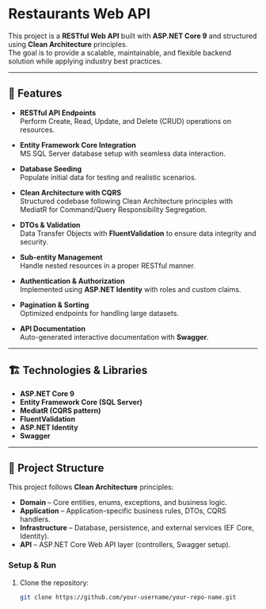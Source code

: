 # Restaurants Web API

This project is a **RESTful Web API** built with **ASP.NET Core 9** and structured using **Clean Architecture** principles.  
The goal is to provide a scalable, maintainable, and flexible backend solution while applying industry best practices.  

---

## 📌 Features

- **RESTful API Endpoints**  
  Perform Create, Read, Update, and Delete (CRUD) operations on resources.

- **Entity Framework Core Integration**  
  MS SQL Server database setup with seamless data interaction.

- **Database Seeding**  
  Populate initial data for testing and realistic scenarios.

- **Clean Architecture with CQRS**  
  Structured codebase following Clean Architecture principles with MediatR for Command/Query Responsibility Segregation.

- **DTOs & Validation**  
  Data Transfer Objects with **FluentValidation** to ensure data integrity and security.

- **Sub-entity Management**  
  Handle nested resources in a proper RESTful manner.

- **Authentication & Authorization**  
  Implemented using **ASP.NET Identity** with roles and custom claims.

- **Pagination & Sorting**  
  Optimized endpoints for handling large datasets.

- **API Documentation**  
  Auto-generated interactive documentation with **Swagger**.

---

## 🏗️ Technologies & Libraries

- **ASP.NET Core 9**
- **Entity Framework Core (SQL Server)**
- **MediatR (CQRS pattern)**
- **FluentValidation**
- **ASP.NET Identity**
- **Swagger**

---

## 📂 Project Structure

This project follows **Clean Architecture** principles:

- **Domain** – Core entities, enums, exceptions, and business logic.
- **Application** – Application-specific business rules, DTOs, CQRS handlers.
- **Infrastructure** – Database, persistence, and external services (EF Core, Identity).
- **API** – ASP.NET Core Web API layer (controllers, Swagger setup).



### Setup & Run
1. Clone the repository:
   ```bash
   git clone https://github.com/your-username/your-repo-name.git
